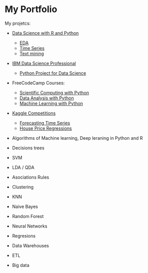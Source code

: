 # My Portfolio
My projetcs:
- [Data Science with R and Python](https://github.com/FacuJulia/Diploma-in-Data-Science-with-R-and-Python)
  * [EDA](https://github.com/FacuJulia/Diploma-in-Data-Science-with-R-and-Python/tree/main/Projects/Python/Python-Projects/EDA)
  * [Time Series](https://github.com/FacuJulia/Diploma-in-Data-Science-with-R-and-Python/tree/main/Projects/Python/Python-Projects/Time-Series)
  * [Text mining](https://github.com/FacuJulia/Diploma-in-Data-Science-with-R-and-Python/tree/main/Projects/Python/Python-Projects/Text-Mining)
  
- [IBM Data Science Professional](https://github.com/FacuJulia/IBM-Data-Science-Professional-Certificate)
  * [Python Project for Data Science](https://github.com/FacuJulia/IBM-Data-Science-Professional-Certificate/tree/main/Course%205)
  
- FreeCodeCamp Courses:
  * [Scientific Computing with Python](https://github.com/FacuJulia/Scientific-Computing-with-Python-Certification)
  * [Data Analysis with Python](https://github.com/FacuJulia/Data-Analysis-with-Python-Certification)
  * [Machine Learning with Python](https://github.com/FacuJulia/Machine-Learning-with-Python-Certification)
  
- [Kaggle Competitions](https://github.com/FacuJulia/Kaggle-competitions)
  * [Forecasting Time Series](https://github.com/FacuJulia/Kaggle-competitions/tree/main/Forecasting)
  * [House Price Regressions](https://github.com/FacuJulia/Kaggle-competitions/tree/main/House-Price)
  
- Algorithms of Machine learning, Deep leraning in Python and R
- Decisions trees
- SVM
- LDA / QDA
- Asociations Rules
- Clustering
- KNN
- Naive Bayes
- Random Forest
- Neural Networks
- Regresions
- Data Warehouses
- ETL
- Big data
